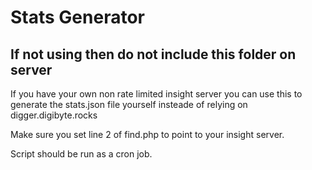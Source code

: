 # Stats Generator

## If not using then do not include this folder on server

If you have your own non rate limited insight server you can use this to generate the stats.json file yourself insteade of relying on digger.digibyte.rocks  


Make sure you set line 2 of find.php to point to your insight server.

Script should be run as a cron job.

